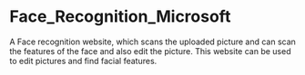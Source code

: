 # Face_Recognition_Microsoft
A Face recognition website, which scans the uploaded picture and can scan the features of the face and also edit the picture. This website can be used to edit pictures and find facial features.
 
